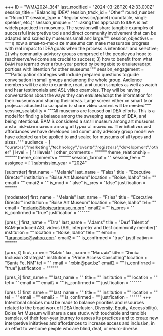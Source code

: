 +++
ID = "WMA2024_364"
last_modified = "2024-03-28T20:42:33.000Z"
session_title = "Balancing IDEA"
session_track_id = "Other"
round_number = "Round 1"
session_type = "Regular session/panel (roundtable, single speaker, etc.)"
session_unique = """Taking this approach to IDEA is not widely practiced in museums.  The session will share tangible examples of successful interpretive tools and direct community involvement that can be adapted and scaled by museums small and large."""
session_objectives = """1) how a small-to-mid-size museums can make measurable progress with real impact to IDEA goals when the process is intentional and selective;
2) why community advisory groups comprised of the people you hope to reach/serve/welcome are crucial to success;
3) how to benefit from what BAM has learned over a four-year period by being able to emulate/adapt portions with intention for other museums."""
session_engagement = """Participation strategies will include prepared questions to guide conversation in small groups and among the whole group.  Audience members will be able to examine, read, and touch samples as well as watch and hear testimonials and ASL video examples.  They will be having conversations about the ways they can emulate/adapt the information for their museums and sharing their ideas. Large screen either on smart tv or projector attached to computer to share video content will be needed."""
session_scalability = """All museums are focused on IDEA efforts.  This is a model for finding a balance among the sweeping aspects of IDEA, and being intentional.  BAM is considered a small museum among art museums and a mid-size museum among all types of museums.  The initiatives and affordances we have developed and community advisory group model we have adopted can be applied to and scaled for museums of all types and sizes.
"""
audience = [ "curators","marketing","technology","events","registrars","development","other" ]
level = [ "alllevels" ]
other_comments = """"""
theme_relationship = """"""
theme_comments = """"""
session_format = ""
session_fee = ""
assignee = [  ]
submission_year = "2024"

[submitter]
first_name = "Melanie"
last_name = "Fales"
title = "Executive Director"
institution = "Boise Art Museum"
location = "Boise, Idaho"
tel = ""
email = ""
email2 = ""
is_mod = "false"
is_pres = "false"
justification = """"""

[moderator]
first_name = "Melanie"
last_name = "Fales"
title = "Executive Director"
institution = "Boise Art Museum"
location = "Boise, Idaho"
tel = ""
email = "melanie@boiseartmuseum.org"
email2 = ""
is_pres = ""
is_confirmed = "true"
justification = """"""

[pres_1]
first_name = "Tara"
last_name = "Adams"
title = "Deaf Talent of BAM-produced ASL videos (ASL interpreter and Deaf community member)"
institution = ""
location = "Boise, Idaho"
tel = ""
email = "taranboise@yahoo.com"
email2 = ""
is_confirmed = "true"
justification = """"""

[pres_2]
first_name = "Robin"
last_name = "Marquis"
title = "Senior Inclusion Strategist"
institution = "Prime Access Consulting"
location = "Santa Fe, NM"
tel = ""
email = "robin@pac.bz"
email2 = ""
is_confirmed = "true"
justification = """"""

[pres_3]
first_name = ""
last_name = ""
title = ""
institution = ""
location = ""
tel = ""
email = ""
email2 = ""
is_confirmed = ""
justification = """"""

[pres_4]
first_name = ""
last_name = ""
title = ""
institution = ""
location = ""
tel = ""
email = ""
email2 = ""
is_confirmed = ""
justification = """"""
+++
Intentional choices must be made to balance priorities and resources related to the broad work of IDEA (Inclusion, Diversity, Equity, Accessibility).  Boise Art Museum will share a case study, with touchable and tangible samples, of their four-year journey to assess its practices and to create new interpretive initiatives and affordances to increase access and inclusion, in an effort to welcome people who are blind, deaf, or neuro-diverse.
